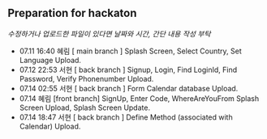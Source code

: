 ## Preparation for hackaton

*수정하거나 업로드한 파일이 있다면 날짜와 시간, 간단 내용 작성 부탁*

- 07.11 16:40 혜림 [  main branch  ] Splash Screen, Select Country, Set Language Upload.
- 07.12 22:53 서현 [ back branch ] Signup, Login, Find LoginId, Find Password, Verify Phonenumber Upload.
- 07.14 02:55 서현 [ back branch ] Form Calendar database Upload.
- 07.14 혜림 [front branch] SignUp, Enter Code, WhereAreYouFrom Splash Screen Upload, Splash Screen Update.
- 07.14 18:47 서현 [ back branch ] Define Method (associated with Calendar) Upload.
